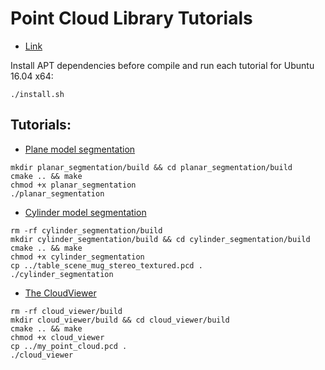# Point Cloud Library Tutorials

* [Link](http://pointclouds.org/documentation/tutorials)

Install APT dependencies before compile and run each tutorial for Ubuntu 16.04 x64:

```
./install.sh
```

## Tutorials:

- [Plane model segmentation](http://pointclouds.org/documentation/tutorials/planar_segmentation.php)
```
mkdir planar_segmentation/build && cd planar_segmentation/build
cmake .. && make
chmod +x planar_segmentation
./planar_segmentation
```

- [Cylinder model segmentation](http://pointclouds.org/documentation/tutorials/cylinder_segmentation.php#cylinder-segmentation)
```
rm -rf cylinder_segmentation/build
mkdir cylinder_segmentation/build && cd cylinder_segmentation/build
cmake .. && make
chmod +x cylinder_segmentation
cp ../table_scene_mug_stereo_textured.pcd .
./cylinder_segmentation
```

- [The CloudViewer](http://pointclouds.org/documentation/tutorials/cloud_viewer.php)
```
rm -rf cloud_viewer/build
mkdir cloud_viewer/build && cd cloud_viewer/build
cmake .. && make
chmod +x cloud_viewer
cp ../my_point_cloud.pcd .
./cloud_viewer
```
